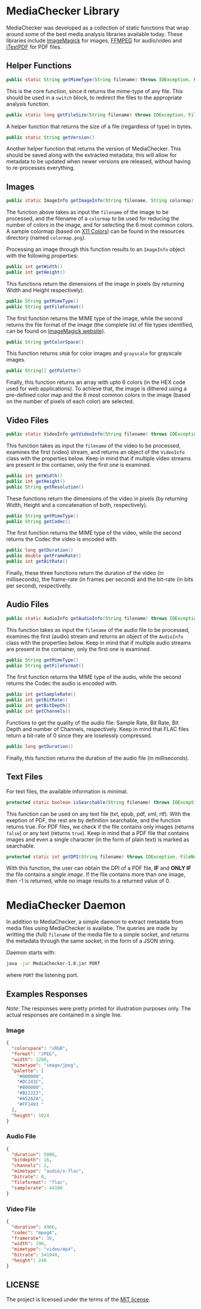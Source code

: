 # MediaChecker Library

MediaChecker was developed as a collection of static functions that wrap around some of the best media analysis libraries available today. These libraries include [ImageMagick](http://www.imagemagick.org/) for images, [FFMPEG](https://www.ffmpeg.org/) for audio/video and [iTextPDF](http://itextpdf.com/) for PDF files.

## Helper Functions

```java
public static String getMimeType(String filename) throws IOException, FileNotFoundException
```

This is the core function, since it returns the mime-type of any file. This should be used in a `switch` block, to redirect the files to the appropriate analysis function.

```java
public static long getFileSize(String filename) throws IOException, FileNotFoundException
```

A helper function that returns the size of a file (regardless of type) in bytes.

```java
public static String getVersion()
```

Another helper function that returns the version of MediaChecker. This should be saved along with the extracted metadata; this will allow for metadata to be updated when newer versions are released, without having to re-processes everything.

## Images

```java
public static ImageInfo getImageInfo(String filename, String colormap) throws IOException, FileNotFoundException, InfoException, InterruptedException, IM4JavaException
```

The function above takes as input the `filename` of the image to be processed, and the filename of a `colormap` to be used for reducing the number of colors in the image, and for selecting the 6 most common colors.  A sample colormap (based on [X11 Colors](http://www.w3.org/TR/css3-color/#svg-color)) can be found in the resources directory (named `colormap.png`).

Processing an image through this function results to an `ImageInfo` object with the following properties:

```java
public int getWidth()
public int getHeight()
```

This functions return the dimensions of the image in pixels (by returning Width and Height respectively).

```java
public String getMimeType()
public String getFileFormat()
```

The first function returns the MIME type of the image, while the second returns the file format of the image (the complete list of file types identified, can be found on [ImageMagick website](http://www.imagemagick.org/script/formats.php?ImageMagick=83iavs40u5qr472mba5qbrst51)).

```java
public String getColorSpace()
```

This function returns `sRGB` for color images and `grayscale` for grayscale images.

```java
public String[] getPalette()
```

Finally, this function returns an array with upto 6 colors (in the HEX code used for web applications). To achieve that, the image is dithered using a pre-defined color map and the 6 most common colors in the image (based on the number of pixels of each color) are selected.

## Video Files

```java
public static VideoInfo getVideoInfo(String filename) throws IOException, FileNotFoundException, IllegalArgumentException
```

This function takes as input the `filename` of the video to be processed, examines the first (video) stream, and returns an object of the `VideoInfo` class with the properties below. Keep in mind that if multiple video streams are present in the container, only the first one is examined.

```java
public int getWidth()
public int getHeight()
public String getResolution()
```

These functions return the dimensions of the video in pixels (by returning Width, Height and a concatenation of both, respectively).

```java
public String getMimeType()
public String getCodec()
```

The first function returns the MIME type of the video, while the second returns the Codec the video is encoded with.

```java
public long getDuration()
public double getFrameRate()
public int getBitRate()
```

Finally, these three functions return the duration of the video (in milliseconds), the frame-rate (in frames per second) and the bit-rate (in bits per second), respectivelly.

## Audio Files

```java
public static AudioInfo getAudioInfo(String filename) throws IOException, FileNotFoundException, IllegalArgumentException
```

This function takes as input the `filename` of the audio file to be processed, examines the first (audio) stream and returns an object of the `AudioInfo` class with the properties below. Keep in mind that if multiple audio streams are present in the container, only the first one is examined.

```java
public String getMimeType()
public String getFileFormat()
```

The first function returns the MIME type of the audio, while the second returns the Codec the audio is encoded with.

```java
public int getSampleRate()
public int getBitRate()
public int getBitDepth()
public int getChannels()
```

Functions to get the quality of the audio file: Sample Rate, Bit Rate, Bit Depth and number of Channels, respectively.  Keep in mind that FLAC files return a bit-rate of 0 since they are loselessly compressed.

```java
public long getDuration()
```

Finally, this function returns the duration of the audio file (in milliseconds).

## Text Files

For text files, the available information is minimal.

```java
protected static boolean isSearchable(String filename) throws IOException, FileNotFoundException
```

This function can be used on any text file (txt, epub, pdf, xml, rtf). With the exeption of PDF, the rest are by definition searchable, and the function returns true.  For PDF files, we check if the file contains only images (returns `false`) or any text (returns `true`). Keep in mind that a PDF file that contains images and even a single character (in the form of plain text) is marked as searchable.

```java
protected static int getDPI(String filename) throws IOException, FileNotFoundException
```

With this function, the user can obtain the DPI of a PDF file, **IF** and **ONLY IF** the file contains a *single image*. If the file contains more than one image, then -1 is returned, while no image results to a returned value of 0.


# MediaChecker Daemon

In addition to MediaChecker, a simple daemon to extract metadata from media files using MediaChecker is availabe. The queries are made by writting the (full) `filename`  of the media file to a simple socket, and returns the metadata through the same socket, in the form of a JSON string.

Daemon starts with:

```bash
java -jar MediaChecker-1.0.jar PORT
```

where `PORT` the listening port.

## Examples Responses

_Note_: The responses were pretty printed for illustration purposes only. The actual responses are contained in a single line.

### Image

```json
{
  "colorspace": "sRGB",
  "format": "JPEG",
  "width": 1280,
  "mimetype": "image/jpeg",
  "palette": [
    "#000000",
    "#DC143C",
    "#800000",
    "#B22222",
    "#A52A2A",
    "#FF1493 "
  ],
  "height": 1024
}
```

### Audio File
```json
{
  "duration": 5000,
  "bitdepth": 16,
  "channels": 2,
  "mimetype": "audio/x-flac",
  "bitrate": 0,
  "fileformat": "flac",
  "samplerate": 44100
}
```

### Video File
```json
{
  "duration": 4966,
  "codec": "mpeg4",
  "framerate": 30,
  "width": 190,
  "mimetype": "video/mp4",
  "bitrate": 341948,
  "height": 240
}
```

## LICENSE
The project is licensed under the terms of the [MIT license](https://opensource.org/licenses/MIT).